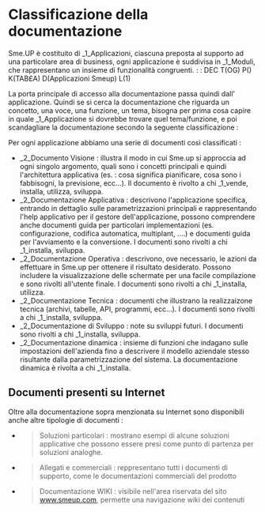 # Classificazione della documentazione
Sme.UP è costituito di _1_Applicazioni, ciascuna preposta al supporto ad una particolare area di business, ogni applicazione è suddivisa in _1_Moduli, che rappresentano un insieme di funzionalità congruenti.
 :  : DEC T(OG) P() K(TAB£A) D(Applicazioni Smeup) L(1)

La porta principale di accesso alla documentazione passa quindi dall' applicazione. Quindi se si cerca la documentazione che riguarda un concetto, una voce, una funzione, un tema,  bisogna per prima cosa capire in quale    _1_Applicazione si dovrebbe trovare quel tema/funzione, e poi scandagliare la documentazione secondo la seguente classificazione : 

Per ogni applicazione abbiamo una serie di documenti così classificati : 

- _2_Documento Visione :  illustra il modo in cui Sme.up si approccia ad ogni singolo argomento, quali sono i concetti principali e quindi l'architettura applicativa (es. :  cosa significa pianificare, cosa sono i fabbisogni, la previsione, ecc...).
Il documento è rivolto a chi _1_vende, installa, utilizza, sviluppa.
- _2_Documentazione  Applicativa :  descrivono l'applicazione specifica, entrando in dettaglio sulle parametrizzazioni principali e rappresentando l'help applicativo per il gestore dell'applicazione, possono comprendere anche documenti guida per particolari implementazioni (es. configurazione, codifica automatica, multiplant, ....) e documenti guida per l'avviamento e la conversione.
I documenti sono rivolti a chi _1_installa, sviluppa.
- _2_Documentazione Operativa :  descrivono, ove necessario, le azioni da effettuare in Sme.up per ottenere il risultato desiderato. Possono includere la visualizzazione delle schermate per una facile compilazione e sono rivolti all'utente finale.
I documenti sono rivolti a chi _1_installa, utilizza.
- _2_Documentazione Tecnica :  documenti che illustrano la realizzaizone tecnica (archivi, tabelle, API, programmi, ecc...).
I documenti sono rivolti a chi _1_installa, sviluppa.
- _2_Documentazione di Sviluppo :  note su sviluppi futuri.
I documenti sono rivolti a chi _1_installa, sviluppa.
- _2_Documentazione dinamica :  insieme di funzioni che indagano sulle impostazioni dell'azienda fino a descrivere il modello aziendale stesso risultante dalla parametrizzazione del sistema.
La documentazione dinamica è rivolta a chi _1_installa.


## Documenti presenti su Internet
Oltre alla documentazione sopra menzionata su Internet sono disponibili anche altre tipologie di documenti : 

- >Soluzioni particolari :  mostrano esempi di alcune soluzioni applicative che possono essere presi come punto di partenza per soluzioni analoghe.
- >Allegati e commerciali :  reppresentano tutti i documenti di supporto, come le documentazioni commerciali del prodotto
- >Documentazione WIKI :  visibile nell'area riservata del sito www.smeup.com, permette una navigazione wiki dei contenuti

